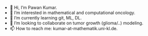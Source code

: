 - 👋 Hi, I’m Pawan Kumar.
- 👀 I’m interested in mathematical and computational oncology.
- 🌱 I’m currently learning git, ML, DL.
- 💞️ I’m looking to collaborate on tumor growth (glioma/..) modeling.
- 📫 How to reach me: kumar-at-mathematik.uni-kl.de.

<!---
its-Pa1/its-Pa1 is a ✨ special ✨ repository because its `README.md` (this file) appears on your GitHub profile.
You can click the Preview link to take a look at your changes.
--->
